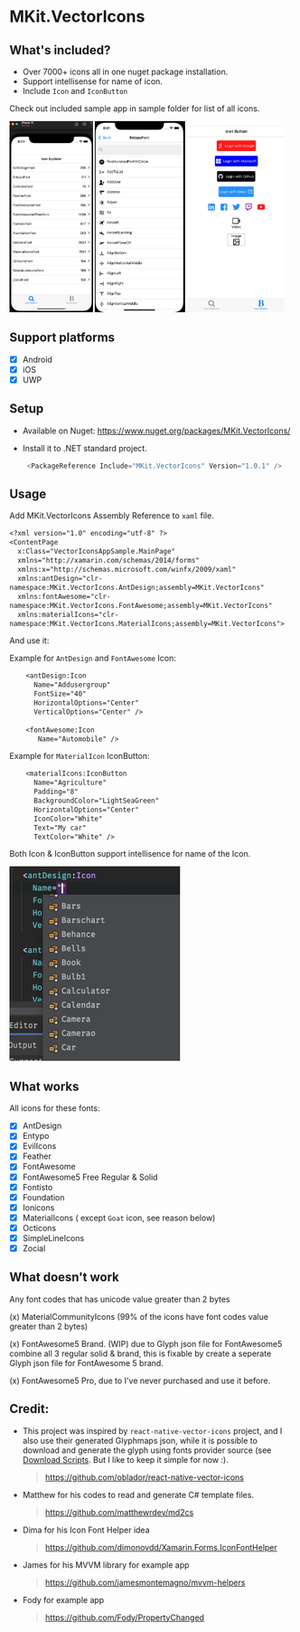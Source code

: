 # MKit.VectorIcons

## What's included?

* Over 7000+ icons all in one nuget package installation.
* Support intellisense for name of icon.
* Include `Icon` and `IconButton`

Check out included sample app in sample folder for list of all icons.

<img src="./img/IconExplorer.png" alt="image-20210927200014902" style="zoom: 33%;" />

<img src="./img/IconList.png" alt="Icon List" style="zoom:33%;" />

<img src="./img/IconButton.png" alt="Icon Button" style="zoom:33%;" />



## Support platforms

- [x] Android
- [x] iOS
- [x] UWP

## Setup

* Available on Nuget: https://www.nuget.org/packages/MKit.VectorIcons/

* Install it to .NET standard project.

  ```csharp
   <PackageReference Include="MKit.VectorIcons" Version="1.0.1" />
  ```

## Usage

Add MKit.VectorIcons Assembly Reference to `xaml` file.

```xaml
<?xml version="1.0" encoding="utf-8" ?>
<ContentPage
  x:Class="VectorIconsAppSample.MainPage"
  xmlns="http://xamarin.com/schemas/2014/forms"
  xmlns:x="http://schemas.microsoft.com/winfx/2009/xaml"
  xmlns:antDesign="clr-namespace:MKit.VectorIcons.AntDesign;assembly=MKit.VectorIcons"
  xmlns:fontAwesome="clr-namespace:MKit.VectorIcons.FontAwesome;assembly=MKit.VectorIcons"
  xmlns:materialIcons="clr-namespace:MKit.VectorIcons.MaterialIcons;assembly=MKit.VectorIcons">
```

And use it:

Example for `AntDesign` and `FontAwesome` Icon:

```xaml
    <antDesign:Icon
      Name="Addusergroup"
      FontSize="40"
      HorizontalOptions="Center"
      VerticalOptions="Center" />

    <fontAwesome:Icon 
       Name="Automobile" />
```

Example for `MaterialIcon` IconButton:

```xaml
    <materialIcons:IconButton
      Name="Agriculture"
      Padding="8"
      BackgroundColor="LightSeaGreen"
      HorizontalOptions="Center"
      IconColor="White"
      Text="My car"
      TextColor="White" />
```



Both Icon & IconButton support intellisence for name of the Icon. 

<img src="./img/IconNameIntellisense.png" alt="Icon Name intellisense" style="zoom:50%;" />



## What works

All icons for these fonts:

- [x] AntDesign
- [x] Entypo
- [x] EvilIcons
- [x] Feather
- [x] FontAwesome
- [x] FontAwesome5 Free Regular & Solid
- [x] Fontisto
- [x] Foundation
- [x] Ionicons
- [x] MaterialIcons ( except `Goat` icon, see reason below)
- [x] Octicons
- [x] SimpleLineIcons
- [x] Zocial

## What doesn't work

Any font codes that has unicode value greater than 2 bytes

(x)  MaterialCommunityIcons  (99% of the icons have font codes value greater than 2 bytes)

(x)  FontAwesome5 Brand. (WIP) due to Glyph json file for FontAwesome5 combine all 3 regular solid & brand, this is fixable by create a seperate Glyph json file for FontAwesome 5 brand. 

(x)  FontAwesome5 Pro, due to I've never purchased and use it before. 



## Credit:

* This project was inspired by `react-native-vector-icons` project, and I also use their generated Glyphmaps json, while it is possible to download and generate the glyph using fonts provider source (see [Download Scripts](https://github.com/oblador/react-native-vector-icons/tree/master/scripts). But I like to keep it simple for now :).

  > https://github.com/oblador/react-native-vector-icons

* Matthew for his codes to read and generate C# template files.

  > https://github.com/matthewrdev/md2cs

* Dima for his Icon Font Helper idea

  > https://github.com/dimonovdd/Xamarin.Forms.IconFontHelper

* James for his MVVM library for example app

  > https://github.com/jamesmontemagno/mvvm-helpers

* Fody for example app

  > https://github.com/Fody/PropertyChanged


